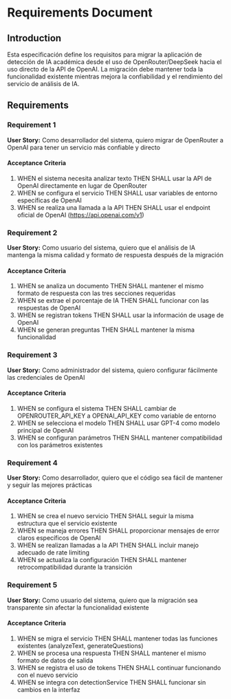# Requirements Document

## Introduction

Esta especificación define los requisitos para migrar la aplicación de detección de IA académica desde el uso de OpenRouter/DeepSeek hacia el uso directo de la API de OpenAI. La migración debe mantener toda la funcionalidad existente mientras mejora la confiabilidad y el rendimiento del servicio de análisis de IA.

## Requirements

### Requirement 1

**User Story:** Como desarrollador del sistema, quiero migrar de OpenRouter a OpenAI para tener un servicio más confiable y directo

#### Acceptance Criteria

1. WHEN el sistema necesita analizar texto THEN SHALL usar la API de OpenAI directamente en lugar de OpenRouter
2. WHEN se configura el servicio THEN SHALL usar variables de entorno específicas de OpenAI
3. WHEN se realiza una llamada a la API THEN SHALL usar el endpoint oficial de OpenAI (https://api.openai.com/v1)

### Requirement 2

**User Story:** Como usuario del sistema, quiero que el análisis de IA mantenga la misma calidad y formato de respuesta después de la migración

#### Acceptance Criteria

1. WHEN se analiza un documento THEN SHALL mantener el mismo formato de respuesta con las tres secciones requeridas
2. WHEN se extrae el porcentaje de IA THEN SHALL funcionar con las respuestas de OpenAI
3. WHEN se registran tokens THEN SHALL usar la información de usage de OpenAI
4. WHEN se generan preguntas THEN SHALL mantener la misma funcionalidad

### Requirement 3

**User Story:** Como administrador del sistema, quiero configurar fácilmente las credenciales de OpenAI

#### Acceptance Criteria

1. WHEN se configura el sistema THEN SHALL cambiar de OPENROUTER_API_KEY a OPENAI_API_KEY como variable de entorno
2. WHEN se selecciona el modelo THEN SHALL usar GPT-4 como modelo principal de OpenAI
3. WHEN se configuran parámetros THEN SHALL mantener compatibilidad con los parámetros existentes

### Requirement 4

**User Story:** Como desarrollador, quiero que el código sea fácil de mantener y seguir las mejores prácticas

#### Acceptance Criteria

1. WHEN se crea el nuevo servicio THEN SHALL seguir la misma estructura que el servicio existente
2. WHEN se maneja errores THEN SHALL proporcionar mensajes de error claros específicos de OpenAI
3. WHEN se realizan llamadas a la API THEN SHALL incluir manejo adecuado de rate limiting
4. WHEN se actualiza la configuración THEN SHALL mantener retrocompatibilidad durante la transición

### Requirement 5

**User Story:** Como usuario del sistema, quiero que la migración sea transparente sin afectar la funcionalidad existente

#### Acceptance Criteria

1. WHEN se migra el servicio THEN SHALL mantener todas las funciones existentes (analyzeText, generateQuestions)
2. WHEN se procesa una respuesta THEN SHALL mantener el mismo formato de datos de salida
3. WHEN se registra el uso de tokens THEN SHALL continuar funcionando con el nuevo servicio
4. WHEN se integra con detectionService THEN SHALL funcionar sin cambios en la interfaz